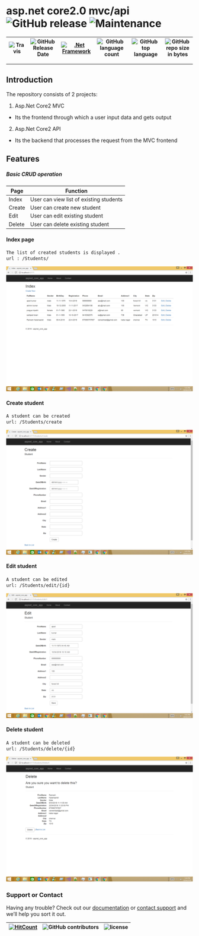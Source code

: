 # asp.net core2.0 mvc/api ![GitHub release](https://img.shields.io/github/release/ajeetx/asp_net_core2.svg?style=for-the-badge) ![Maintenance](https://img.shields.io/maintenance/yes/2018.svg?style=for-the-badge)


![Travis](https://img.shields.io/travis/AJEETX/asp_net_core2.svg) |![GitHub Release Date](https://img.shields.io/github/release-date/ajeetx/asp_net_core2.svg)|[![.Net Framework](https://img.shields.io/badge/DotNet-2.0-blue.svg?style=plastic)](https://www.microsoft.com/en-au/download/details.aspx?id=1639) | ![GitHub language count](https://img.shields.io/github/languages/count/ajeetx/asp_net_core2.svg)| ![GitHub top language](https://img.shields.io/github/languages/top/ajeetx/asp_net_core2.svg) |![GitHub repo size in bytes](https://img.shields.io/github/repo-size/ajeetx/asp_net_core2.svg) 
| ---          | ---        | ---       | ---       |  --- | --- |



---------------------------------------

## Introduction 

The repository consists of 2 projects:
1) Asp.Net Core2 MVC 
- Its the frontend through which a user input data and gets output
2) Asp.Net Core2 API 
- Its the backend that processes the request from the MVC frontend

## Features

##### Basic CRUD operation

| Page | Function |
| --- | --- |
| Index | User can view list of existing students |
| Create |  User can create new student |
| Edit | User can edit existing student |
| Delete | User can delete existing student |

#### Index page
```
The list of created students is displayed .
url : /Students/ 
```
![display students](Screenshot/index.png)

#### Create student
```
A student can be created
url: /Students/create

```
![create student](Screenshot/create.png)

#### Edit student
```
A student can be edited
url: /Students/edit/{id}

```
![edit student](Screenshot/edit.png)

#### Delete student
```
A student can be deleted
url: /Students/delete/{id}

```
![delete student](Screenshot/delete.png)
### Support or Contact

Having any trouble? Check out our [documentation](https://github.com/AJEETX/asp_net_core2/blob/master/README.md) or [contact support](mailto:ajeetkumar@email.com) and we’ll help you sort it out.


[![HitCount](http://hits.dwyl.io/ajeetx/asp_net_core2/projects/1.svg)](http://hits.dwyl.io/ajeetx/asp_net_core2/projects/1) | ![GitHub contributors](https://img.shields.io/github/contributors/ajeetx/asp_net_core2.svg?style=plastic)|![license](https://img.shields.io/github/license/ajeetx/asp_net_core2.svg?style=plastic)|
 | --- | --- | ---|
